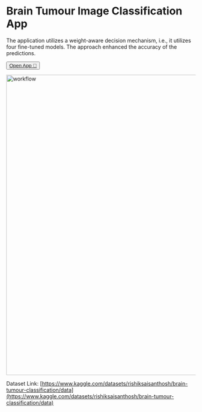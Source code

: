 # Brain Tumour Image Classification App

The application utilizes a weight-aware decision mechanism, i.e., it utilizes four fine-tuned models. The approach enhanced the accuracy of the predictions.

<button><a href="https://brain-tumour-image-classification-application-210924.streamlit.app/">Open App 🚀</a></button>

<img src="https://github.com/user-attachments/assets/fcb6727e-85a0-4715-9c4e-b72bd81e573d" alt="workflow" width="800">


Dataset Link: <a>[https://www.kaggle.com/datasets/rishiksaisanthosh/brain-tumour-classification/data](https://www.kaggle.com/datasets/rishiksaisanthosh/brain-tumour-classification/data)</a>
